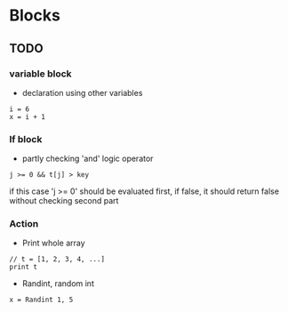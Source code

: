 # Blocks

## TODO
### variable block
- declaration using other variables

```
i = 6
x = i + 1
```

### If block
- partly checking 'and' logic operator 
```
j >= 0 && t[j] > key
```
if this case 'j >= 0' should be evaluated first, if false, it should return false without checking second part 

### Action 
- Print whole array 
```
// t = [1, 2, 3, 4, ...]
print t
```
- Randint, random int
```
x = Randint 1, 5
```
